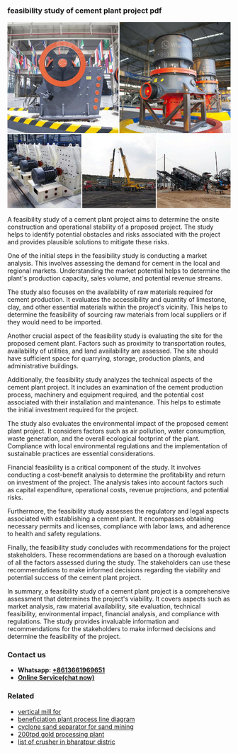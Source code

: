 <h3>feasibility study of cement plant project pdf</h3><img src='1704951726.jpg' alt=''><p>A feasibility study of a cement plant project aims to determine the onsite construction and operational stability of a proposed project. The study helps to identify potential obstacles and risks associated with the project and provides plausible solutions to mitigate these risks.</p><p>One of the initial steps in the feasibility study is conducting a market analysis. This involves assessing the demand for cement in the local and regional markets. Understanding the market potential helps to determine the plant's production capacity, sales volume, and potential revenue streams.</p><p>The study also focuses on the availability of raw materials required for cement production. It evaluates the accessibility and quantity of limestone, clay, and other essential materials within the project's vicinity. This helps to determine the feasibility of sourcing raw materials from local suppliers or if they would need to be imported.</p><p>Another crucial aspect of the feasibility study is evaluating the site for the proposed cement plant. Factors such as proximity to transportation routes, availability of utilities, and land availability are assessed. The site should have sufficient space for quarrying, storage, production plants, and administrative buildings.</p><p>Additionally, the feasibility study analyzes the technical aspects of the cement plant project. It includes an examination of the cement production process, machinery and equipment required, and the potential cost associated with their installation and maintenance. This helps to estimate the initial investment required for the project.</p><p>The study also evaluates the environmental impact of the proposed cement plant project. It considers factors such as air pollution, water consumption, waste generation, and the overall ecological footprint of the plant. Compliance with local environmental regulations and the implementation of sustainable practices are essential considerations.</p><p>Financial feasibility is a critical component of the study. It involves conducting a cost-benefit analysis to determine the profitability and return on investment of the project. The analysis takes into account factors such as capital expenditure, operational costs, revenue projections, and potential risks.</p><p>Furthermore, the feasibility study assesses the regulatory and legal aspects associated with establishing a cement plant. It encompasses obtaining necessary permits and licenses, compliance with labor laws, and adherence to health and safety regulations.</p><p>Finally, the feasibility study concludes with recommendations for the project stakeholders. These recommendations are based on a thorough evaluation of all the factors assessed during the study. The stakeholders can use these recommendations to make informed decisions regarding the viability and potential success of the cement plant project.</p><p>In summary, a feasibility study of a cement plant project is a comprehensive assessment that determines the project's viability. It covers aspects such as market analysis, raw material availability, site evaluation, technical feasibility, environmental impact, financial analysis, and compliance with regulations. The study provides invaluable information and recommendations for the stakeholders to make informed decisions and determine the feasibility of the project.</p><h3>Contact us</h3><ul><li><strong>Whatsapp:&nbsp;<a href="https://wa.me/8613661969651">+8613661969651</a></strong></li><li><a href="https://swt.shibang-china.com/?git&amp;zhl&amp;feasibility study of cement plant project pdf"><strong>Online Service(chat now)</strong></a></li></ul><h3>Related</h3><ul><li><a href='vertical mill for.md'>vertical mill for</a></li><li><a href='beneficiation plant process line diagram.md'>beneficiation plant process line diagram</a></li><li><a href='cyclone sand separator for sand mining.md'>cyclone sand separator for sand mining</a></li><li><a href='200tpd gold processing plant.md'>200tpd gold processing plant</a></li><li><a href='list of crusher in bharatpur distric.md'>list of crusher in bharatpur distric</a></li></ul>
